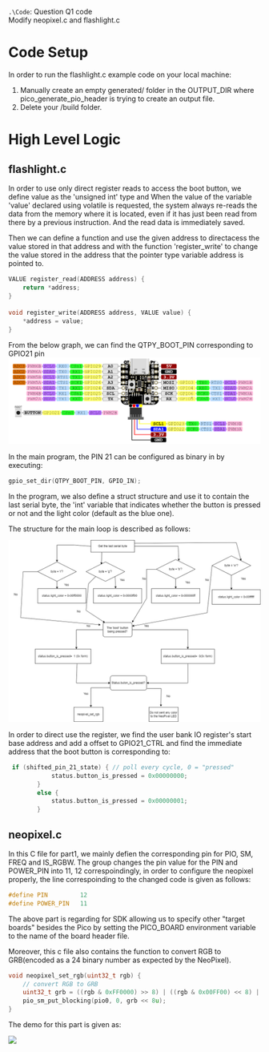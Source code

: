 

`.\Code`: Question Q1 code <br>
Modify neopixel.c and flashlight.c
# Code Setup  

In order to run the flashlight.c example code on your local machine:  

1. Manually create an empty generated/ folder in the OUTPUT_DIR where pico_generate_pio_header is trying to create an output file. 
2. Delete your /build folder.


# High Level Logic

## flashlight.c

In order to use only direct register reads to access the boot button, we define value as the 'unsigned int' type and When the value of the variable 'value' declared using volatile is requested, the system always re-reads the data from the memory where it is located, even if it has just been read from there by a previous instruction. And the read data is immediately saved.   

Then we can define a function and use the given address to directacess the value stored in that address and with the function 'register_write' to change the value stored in the address that the pointer type variable address is pointed to.

```c
VALUE register_read(ADDRESS address) {
    return *address;
}

void register_write(ADDRESS address, VALUE value) {
    *address = value;
}
```  

From the below graph, we can find the QTPY_BOOT_PIN corresponding to GPIO21 pin 
<img src="QT_PY_RP2040_PIN_OUT.PNG" style="zoom:70%"> <br>

In the main program, the PIN 21 can be configured as binary in by executing: 

```c
gpio_set_dir(QTPY_BOOT_PIN, GPIO_IN);
```   
In the program, we also define a struct structure and use it to contain the last serial byte, the 'int' variable that indicates whether the button is pressed or not and the light color (default as the blue one). 

The structure for the main loop is described as follows:

<img src="flashlightc.drawio.png" style="zoom:70%"> <br>  

In order to direct use the register, we find the user bank IO register's start base address and add a offset to GPIO21_CTRL and find the immediate address that the boot button is corresponding to:

```c
 if (shifted_pin_21_state) { // poll every cycle, 0 = "pressed"
            status.button_is_pressed = 0x00000000;
        }
        else {
            status.button_is_pressed = 0x00000001;
        }
```   

## neopixel.c

In this C file for part1, we mainly defien the corresponding pin for PIO, SM, FREQ and IS_RGBW. The group changes the pin value for the PIN and POWER_PIN into 11, 12 correspoindingly, in order to configure the neopixel properly, the line correspoinding to the changed code is given as follows:

```c
#define PIN         12
#define POWER_PIN   11
```  

The above part is regarding for SDK allowing us to specify other "target boards" besides the Pico by setting the PICO_BOARD environment variable to the name of the board header file. 

Moreover, this c file also contains the function to convert RGB to GRB(encoded as a 24 binary number as expected by the NeoPixel).

```c
void neopixel_set_rgb(uint32_t rgb) {
    // convert RGB to GRB
    uint32_t grb = ((rgb & 0xFF0000) >> 8) | ((rgb & 0x00FF00) << 8) | (rgb & 0x0000FF);
    pio_sm_put_blocking(pio0, 0, grb << 8u);
}
```  

The demo for this part is given as:  

![](https://github.com/anniepan8215/ESE519_lab2B/blob/main/Media/Part1.gif)
